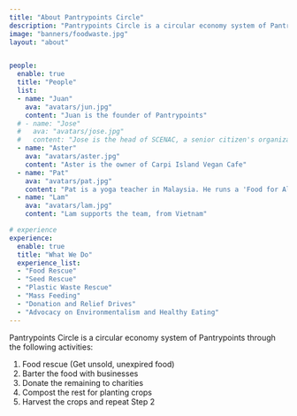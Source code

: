 ```yaml
---
title: "About Pantrypoints Circle"
description: "Pantrypoints Circle is a circular economy system of Pantrypoints"
image: "banners/foodwaste.jpg"
layout: "about"


people:
  enable: true
  title: "People"
  list:
  - name: "Juan"
    ava: "avatars/jun.jpg"
    content: "Juan is the founder of Pantrypoints"
  # - name: "Jose"
  #   ava: "avatars/jose.jpg"  
  #   content: "Jose is the head of SCENAC, a senior citizen's organization"
  - name: "Aster"
    ava: "avatars/aster.jpg"  
    content: "Aster is the owner of Carpi Island Vegan Cafe"
  - name: "Pat"
    ava: "avatars/pat.jpg"  
    content: "Pat is a yoga teacher in Malaysia. He runs a 'Food for All Program' in Thailand and the Philippines"
  - name: "Lam"
    ava: "avatars/lam.jpg"  
    content: "Lam supports the team, from Vietnam"

# experience
experience:
  enable: true
  title: "What We Do"
  experience_list:
  - "Food Rescue"
  - "Seed Rescue"
  - "Plastic Waste Rescue"
  - "Mass Feeding"
  - "Donation and Relief Drives"
  - "Advocacy on Environmentalism and Healthy Eating"
---
```


Pantrypoints Circle is a circular economy system of Pantrypoints through the following activities:

1. Food rescue (Get unsold, unexpired food)
2. Barter the food with businesses
3. Donate the remaining to charities
4. Compost the rest for planting crops
5. Harvest the crops and repeat Step 2

